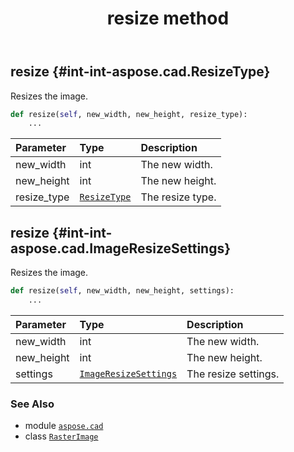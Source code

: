 ﻿---
title: resize method
second_title: Aspose.CAD for Python via .NET API References
description: 
type: docs
weight: 310
url: /aspose.cad/rasterimage/resize/
is_root: false
---

## resize {#int-int-aspose.cad.ResizeType}

Resizes the image.



```python
def resize(self, new_width, new_height, resize_type):
    ...
```


| Parameter | Type | Description |
| :- | :- | :- |
| new_width | int | The new width. |
| new_height | int | The new height. |
| resize_type | [`ResizeType`](/cad/python-net/aspose.cad/resizetype) | The resize type. |


## resize {#int-int-aspose.cad.ImageResizeSettings}

Resizes the image.



```python
def resize(self, new_width, new_height, settings):
    ...
```


| Parameter | Type | Description |
| :- | :- | :- |
| new_width | int | The new width. |
| new_height | int | The new height. |
| settings | [`ImageResizeSettings`](/cad/python-net/aspose.cad/imageresizesettings) | The resize settings. |



### See Also
* module [`aspose.cad`](../../)
* class [`RasterImage`](/cad/python-net/aspose.cad/rasterimage)
